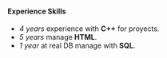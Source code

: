 #### Experience Skills ####
- *4 years* experience with **C++** for proyects.
- *5 years* manage **HTML**.
- *1 year* at real DB manage with **SQL**.
